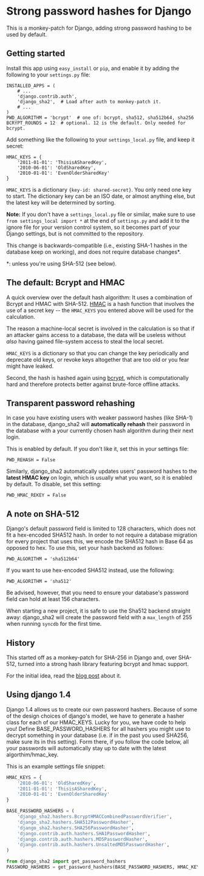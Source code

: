 Strong password hashes for Django
=================================

This is a monkey-patch for Django, adding strong password hashing to be used
by default.

Getting started
---------------

Install this app using ``easy_install`` or ``pip``, and enable it by adding
the following to your ``settings.py`` file:

    INSTALLED_APPS = (
        # ...
        'django.contrib.auth',
        'django_sha2',  # Load after auth to monkey-patch it.
        # ...
    )
    PWD_ALGORITHM = 'bcrypt'  # one of: bcrypt, sha512, sha512b64, sha256
    BCRYPT_ROUNDS = 12  # optional. 12 is the default. Only needed for bcrypt.

Add something like the following to your ``settings_local.py`` file, and keep
it secret:

    HMAC_KEYS = {
        '2011-01-01': 'ThisisASharedKey',
        '2010-06-01': 'OldSharedKey',
        '2010-01-01': 'EvenOlderSharedKey'
    }

``HMAC_KEYS`` is a dictionary ``{key-id: shared-secret}``. You only need one
key to start. The dictionary key can be an ISO date, or almost anything else,
but the latest key will be determined by sorting.

**Note:** If you don't have a ``settings_local.py`` file or similar, make sure
to use ``from settings_local import *`` at the end of ``settings.py`` and add
it to the ignore file for your version control system, so it becomes part of
your Django settings, but is not committed to the repository.

This change is backwards-compatible (i.e., existing SHA-1 hashes in the
database keep on working), and does not require database changes\*.

\*: unless you're using SHA-512 (see below).


The default: Bcrypt and HMAC
----------------------------

A quick overview over the default hash algorithm: It uses a combination of
Bcrypt and HMAC with SHA-512. [HMAC][hmac] is a hash function that involves
the use of a secret key -- the ``HMAC_KEYS`` you entered above will be used
for the calculation.

The reason a machine-local secret is involved in the calculation is so that
if an attacker gains access to a database, the data will be useless without
_also_ having gained file-system access to steal the local secret.

``HMAC_KEYS`` is a dictionary so that you can change the key periodically
and deprecate old keys, or revoke keys altogether that are too old or you
fear might have leaked.

Second, the hash is hashed again using [bcrypt][bcrypt], which is
computationally hard and therefore protects better against brute-force offline
attacks.

[hmac]: http://en.wikipedia.org/wiki/HMAC
[bcrypt]: http://bcrypt.sourceforge.net/


Transparent password rehashing
------------------------------
In case you have existing users with weaker password hashes (like SHA-1) in
the database, django\_sha2 will **automatically rehash** their password in the
database with a your currently chosen hash algorithm during their next login.

This is enabled by default. If you don't like it, set this in your settings
file:

    PWD_REHASH = False

Similarly, django\_sha2 automatically updates users' password hashes to the
**latest HMAC key** on login, which is usually what you want, so it is enabled
by default. To disable, set this setting:

    PWD_HMAC_REKEY = False


A note on SHA-512
-----------------
Django's default password field is limited to 128 characters, which does not
fit a hex-encoded SHA512 hash. In order to not require a database migration
for every project that uses this, we encode the SHA512 hash in Base 64 as
opposed to hex. To use this, set your hash backend as follows:

    PWD_ALGORITHM = 'sha512b64'

If you want to use hex-encoded SHA512 instead, use the following:

    PWD_ALGORITHM = 'sha512'

Be advised, however, that you need to ensure your database's password field can
hold at least 156 characters.

When starting a new project, it is safe to use the Sha512 backend straight away:
django\_sha2 will create the password field with a ``max_length`` of 255 when
running ``syncdb`` for the first time.


History
-------
This started off as a monkey-patch for SHA-256 in Django and, over SHA-512,
turned into a strong hash library featuring bcrypt and hmac support.

For the initial idea, read the [blog post][blog] about it.

[blog]: http://fredericiana.com/2010/10/12/adding-support-for-stronger-password-hashes-to-django/

Using django 1.4
-------

Django 1.4 allows us to create our own password hashers. Because of some of the
design choices of django's model, we have to generate a hasher class for each
of our HMAC_KEYS. Lucky for you, we have code to help you! Define
BASE_PASSWORD_HASHERS for all hashers you might use to decrypt something in
your database (i.e. if in the past you used SHA256, make sure its in this
setting). Form there, if you follow the code below, all your passwords will
automatically stay up to date with the latest algorthim/hmac_key.

This is an example settings file snippet:

```python
HMAC_KEYS = {
    '2010-06-01': 'OldSharedKey',
    '2011-01-01': 'ThisisASharedKey',
    '2010-01-01': 'EvenOlderSharedKey'
}

BASE_PASSWORD_HASHERS = (
    'django_sha2.hashers.BcryptHMACCombinedPasswordVerifier',
    'django_sha2.hashers.SHA512PasswordHasher',
    'django_sha2.hashers.SHA256PasswordHasher',
    'django.contrib.auth.hashers.SHA1PasswordHasher',
    'django.contrib.auth.hashers.MD5PasswordHasher',
    'django.contrib.auth.hashers.UnsaltedMD5PasswordHasher',
)

from django_sha2 import get_password_hashers
PASSWORD_HASHERS = get_password_hashers(BASE_PASSWORD_HASHERS, HMAC_KEYS)
```
